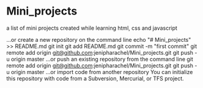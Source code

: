 # Mini_projects
a list of mini projects created while learning html, css and javascript

…or create a new repository on the command line
echo "# Mini_projects" >> README.md
git init
git add README.md
git commit -m "first commit"
git remote add origin git@github.com:jenipharachel/Mini_projects.git
git push -u origin master
…or push an existing repository from the command line
git remote add origin git@github.com:jenipharachel/Mini_projects.git
git push -u origin master
…or import code from another repository
You can initialize this repository with code from a Subversion, Mercurial, or TFS project.

